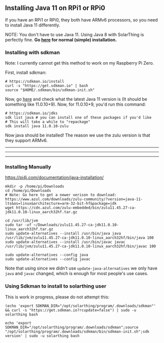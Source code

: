## Installing Java 11 on RPi1 or RPi0
If you have an RPi1 or RPi0, they both have ARMv6 processors, so you need to install Java 11 differently.

NOTE: You don't have to use Java 11. Using Java 8 with SolarThing is perfectly fine. **Go [here](./installing_java.md)
for normal (simple) installation.**

### Installing with sdkman
Note: I currently cannot get this method to work on my Raspberry Pi Zero.

First, install sdkman:
```shell
# https://sdkman.io/install
curl -s "https://get.sdkman.io" | bash
source "$HOME/.sdkman/bin/sdkman-init.sh"
```
Now, go [here](https://www.azul.com/downloads/zulu-community/?version=java-11-lts&os=linux&architecture=arm-32-bit-hf&package=jdk)
and check what the latest Java 11 version is (It should be something like 11.0.10+9). Now, for 11.0.10+9, you'd run this command:
```shell
# https://sdkman.io/jdks
sdk list java # you can install one of these packages if you'd like
# This will take a while to "repackage"
sdk install java 11.0.10-zulu
```
Now java should be installed! The reason we use the zulu version is that they support ARMv6.

--- 

--- 

--- 

### Installing Manually
https://pi4j.com/documentation/java-installation/
```shell
mkdir -p /home/pi/Downloads
cd /home/pi/Downloads
# Note: Go here to get a newer verison to download: https://www.azul.com/downloads/zulu-community/?version=java-11-lts&os=linux&architecture=arm-32-bit-hf&package=jdk
wget https://cdn.azul.com/zulu-embedded/bin/zulu11.45.27-ca-jdk11.0.10-linux_aarch32hf.tar.gz

cd /usr/lib/jvm
sudo tar -xf ~/Downloads/zulu11.45.27-ca-jdk11.0.10-linux_aarch32hf.tar.gz
sudo update-alternatives --install /usr/bin/java java /usr/lib/jvm/zulu11.45.27-ca-jdk11.0.10-linux_aarch32hf/bin/java 100
sudo update-alternatives --install /usr/bin/javac javac /usr/lib/jvm/zulu11.45.27-ca-jdk11.0.10-linux_aarch32hf/bin/javac 100

sudo update-alternatives --config java
sudo update-alternatives --config javac
```
Note that using since we didn't use `update-java-alternatives` we only have `java` and `javac` changed, which is enough
for most people's use cases.

### Using Sdkman to install to solarthing user
This is work in progress, please do not attempt this:

```shell
(echo 'export SDKMAN_DIR="/opt/solarthing/program/.downloads/sdkman"' && curl -s "https://get.sdkman.io?rcupdate=false") | sudo -u solarthing bash

echo 'export SDKMAN_DIR="/opt/solarthing/program/.downloads/sdkman";source "/opt/solarthing/program/.downloads/sdkman/bin/sdkman-init.sh";sdk version' | sudo -u solarthing bash
```

